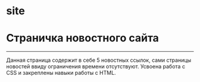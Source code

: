 # site
# Страничка новостного сайта

---

Данная страница содержит в себе 5 новостных ссылок, сами страницы новостей ввиду ограничения времени отсутствуют. Усвоена работа с CSS и закреплены навыки работы с HTML.

